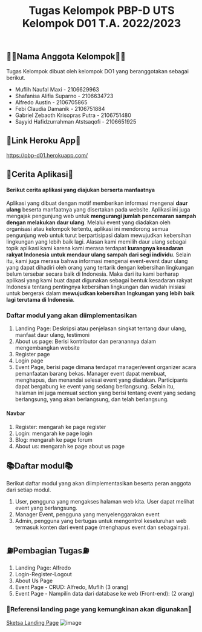 <div align="center" style="padding-bottom: 10px">
<h1>Tugas Kelompok PBP-D UTS Kelompok D01 T.A. 2022/2023</h1>
</div>

## 👩‍💻Nama Anggota Kelompok👩‍💻
Tugas Kelompok dibuat oleh kelompok DO1 yang beranggotakan sebagai berikut.
- Muflih Naufal Maxi - 2106629963
- Shafanisa Alifia Suparno - 2106634723
- Alfredo Austin - 2106705865
- Febi Claudia Damanik - 2106751884
- Gabriel Zebaoth Krisopras Putra - 2106751480
- Sayyid Hafidzurrahman Atstsaqofi - 2106651925

## 🔗Link Heroku App🔗
https://pbp-d01.herokuapp.com/

## 📲Cerita Aplikasi📲
#### Berikut cerita aplikasi yang diajukan berserta manfaatnya
Aplikasi yang dibuat dengan motif memberikan informasi mengenai **daur ulang** beserta manfaatnya yang disertakan pada website. Aplikasi ini juga mengajak pengunjung web untuk **mengurangi jumlah pencemaran sampah dengan melakukan daur ulang**. Melalui event yang diadakan oleh organisasi atau kelompok tertentu, aplikasi ini mendorong semua pengunjung web untuk turut berpartisipasi dalam mewujudkan kebersihan lingkungan yang lebih baik lagi. Alasan kami memilih daur ulang sebagai topik aplikasi kami karena kami merasa terdapat **kurangnya kesadaran rakyat Indonesia untuk mendaur ulang sampah dari segi individu**. Selain itu, kami juga merasa bahwa informasi mengenai event-event daur ulang yang dapat dihadiri oleh orang yang tertarik dengan kebersihan lingkungan belum tersebar secara baik di Indonesia. Maka dari itu kami berharap aplikasi yang kami buat dapat digunakan sebagai bentuk kesadaran rakyat Indonesia tentang pentingnya kebersihan lingkungan dan wadah inisiasi untuk bergerak dalam **mewujudkan kebersihan lngkungan yang lebih baik lagi terutama di Indonesia**.

### Daftar modul yang akan diimplementasikan
1. Landing Page: Deskripsi atau penjelasan singkat tentang daur ulang, manfaat daur ulang, testimoni
2. About us page: Berisi kontributor dan peranannya dalam mengembangkan website
3. Register page
4. Login page 
5. Event Page, berisi page dimana terdapat manager/event organizer acara pemanfaatan barang bekas. Manager event dapat membuat, menghapus, dan menandai selesai event yang diadakan. Participants dapat bergabung ke event yang sedang berlangsung. Selain itu, halaman ini juga memuat section yang berisi tentang event yang sedang berlangsung, yang akan berlangsung, dan telah berlangsung.
	
#### Navbar
1. Register: mengarah ke page register<br>
2. Login: mengarah ke page login<br>
3. Blog: mengarah ke page forum<br>
4. About us: mengarah ke page about us page<br>

## 📚Daftar modul📚
Berikut daftar modul yang akan diimplementasikan beserta peran anggota dari setiap modul.
1. User, pengguna yang mengakses halaman web kita. User dapat melihat event yang berlangsung.
2. Manager Event, pengguna yang menyelenggarakan event
3. Admin, pengguna yang bertugas untuk mengontrol keseluruhan web termasuk konten dari event page (menghapus event dan sebagainya).


## ⛽Pembagian Tugas⛽
1. Landing Page: Alfredo
2. Login-Register-Logout
3. About Us Page
4. Event Page - CRUD: Alfredo, Muflih (3 orang)
5. Event Page - Nampilin data dari database ke web (Front-end): (2 orang)


### 🥺Referensi landing page yang kemungkinan akan digunakan🥺
[Sketsa Landing Page](https://www.freepik.com/free-vector/recycling-garbage-landing-page-template_4914762.htm#query=recycle&position=36&from_view=search)
![image](https://user-images.githubusercontent.com/88032017/195363890-9fa317f2-3d4c-4b30-926e-494ac28dee9b.png)


